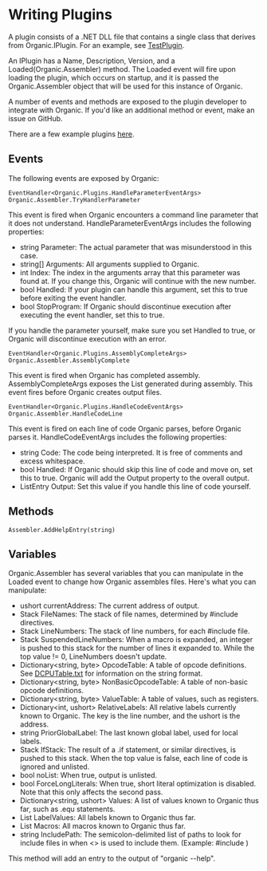 Writing Plugins
===============

A plugin consists of a .NET DLL file that contains a single class that derives from Organic.IPlugin.  For an example, see [TestPlugin](https://github.com/SirCmpwn/organic/blob/master/TestPlugin/Plugin.cs).

An IPlugin has a Name, Description, Version, and a Loaded(Organic.Assembler) method.  The Loaded event will fire upon loading the plugin, which occurs on startup, and it is passed the Organic.Assembler object that will be used for this instance of Organic.

A number of events and methods are exposed to the plugin developer to integrate with Organic.  If you'd like an additional method or event, make an issue on GitHub.

There are a few example plugins [here](https://github.com/SirCmpwn/organic/wiki/Plugin-Examples).

Events
------

The following events are exposed by Organic:

    EventHandler<Organic.Plugins.HandleParameterEventArgs> Organic.Assembler.TryHandlerParameter

This event is fired when Organic encounters a command line parameter that it does not understand.  HandleParameterEventArgs includes the following properties:

* string Parameter: The actual parameter that was misunderstood in this case.
* string[] Arguments: All arguments supplied to Organic.
* int Index: The index in the arguments array that this parameter was found at.  If you change this, Organic will continue with the new number.
* bool Handled: If your plugin can handle this argument, set this to true before exiting the event handler.
* bool StopProgram: If Organic should discontinue execution after executing the event handler, set this to true.

If you handle the parameter yourself, make sure you set Handled to true, or Organic will discontinue execution with an error.

    EventHandler<Organic.Plugins.AssemblyCompleteArgs> Organic.Assembler.AssemblyComplete

This event is fired when Organic has completed assembly.  AssemblyCompleteArgs exposes the List<ListEntry> generated during assembly.  This event fires before Organic creates output files.

    EventHandler<Organic.Plugins.HandleCodeEventArgs> Organic.Assembler.HandleCodeLine

This event is fired on each line of code Organic parses, before Organic parses it.  HandleCodeEventArgs includes the following properties:

* string Code: The code being interpreted.  It is free of comments and excess whitespace.
* bool Handled: If Organic should skip this line of code and move on, set this to true.  Organic will add the Output property to the overall output.
* ListEntry Output: Set this value if you handle this line of code yourself.

Methods
-------

    Assembler.AddHelpEntry(string)

Variables
---------

Organic.Assembler has several variables that you can manipulate in the Loaded event to change how Organic assembles files.  Here's what you can manipulate:

* ushort currentAddress: The current address of output.
* Stack<string> FileNames: The stack of file names, determined by #include directives.
* Stack<int> LineNumbers: The stack of line numbers, for each #include file.
* Stack<int> SuspendedLineNumbers: When a macro is expanded, an integer is pushed to this stack for the number of lines it expanded to.  While the top value != 0, LineNumbers doesn't update.
* Dictionary<string, byte> OpcodeTable: A table of opcode definitions.  See [DCPUTable.txt](https://github.com/SirCmpwn/organic/blob/master/Organic/DCPUtable.txt) for information on the string format.
* Dictionary<string, byte> NonBasicOpcodeTable: A table of non-basic opcode definitions.
* Dictionary<string, byte> ValueTable: A table of values, such as registers.
* Dictionary<int, ushort> RelativeLabels: All relative labels currently known to Organic.  The key is the line number, and the ushort is the address.
* string PriorGlobalLabel: The last known global label, used for local labels.
* Stack<bool> IfStack: The result of a .if statement, or similar directives, is pushed to this stack.  When the top value is false, each line of code is ignored and unlisted.
* bool noList: When true, output is unlisted.
* bool ForceLongLiterals: When true, short literal optimization is disabled.  Note that this only affects the second pass.
* Dictionary<string, ushort> Values: A list of values known to Organic thus far, such as .equ statements.
* List<Label> LabelValues: All labels known to Organic thus far.
* List<Macro> Macros: All macros known to Organic thus far.
* string IncludePath: The semicolon-delimited list of paths to look for include files in when <> is used to include them.  (Example: #include <file>)

This method will add an entry to the output of "organic --help".